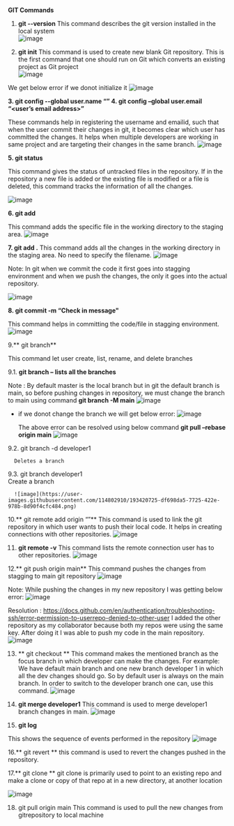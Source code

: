 
**GIT Commands**

1.	**git --version**
This command describes the git version installed in the local system  
![image](https://user-images.githubusercontent.com/114802910/193420846-b4284198-202a-4371-bfcb-1ee4cbc081ee.png)

2.	**git init**
This command is used to create new blank Git repository. This is the first command that one should run on Git which converts an existing project as Git project  
![image](https://user-images.githubusercontent.com/114802910/193420840-75dfe623-333e-4f35-8f21-6e07b662075f.png)


We get below error if we donot initialize it 
![image](https://user-images.githubusercontent.com/114802910/193420834-9d868143-1018-4ee3-af0a-889cf50a8122.png)

 
**3.	git config --global user.name “<name of user>”
**4.	git config –global user.email “<user’s email address>”****

These commands help in registering the username and emailid, such that when the user commit their changes in git, it becomes clear which user has committed the changes. It helps when multiple developers are working in same project and are targeting their changes in the same branch.
![image](https://user-images.githubusercontent.com/114802910/193420829-6500632e-62f1-4eec-a873-fec97d2e3f52.png)

 

**5.	git status**

This command gives the status of untracked files in the repository. If in the repository a new file is added or the existing file is modified or a file is deleted, this command tracks the information of all the changes.
 
![image](https://user-images.githubusercontent.com/114802910/193420823-e14db6f5-ff8d-4bc3-925f-41320ae7ca5d.png)


**6.	git add <file name>**

This command adds the specific file in the working directory to the staging area.
![image](https://user-images.githubusercontent.com/114802910/193420815-9f58d210-7e3c-49c8-859a-fb5aaff482a4.png)

 

**7.	git add .**
This command adds all the changes in the working directory in the staging area. No need to specify the filename. 
![image](https://user-images.githubusercontent.com/114802910/193420804-97e2e428-03e5-4c1f-96a3-f20eab6dceec.png)

Note:  In git when we commit the code it first goes into stagging environment and when we push the changes, the only it goes into the actual repository.

![image](https://user-images.githubusercontent.com/114802910/193420799-476e286a-7581-4c7f-90fe-4ae9705ad82f.png)



**8.	git commit  -m “Check in message"**

This command helps in committing the code/file in stagging environment.
 ![image](https://user-images.githubusercontent.com/114802910/193420781-96a56a28-99cf-4140-8cc6-600598535f12.png)


9.**	git branch**

This command let user create, list, rename, and delete branches

9.1. **git branch – lists all the branches**
 
Note : By default master is the local branch but in git the default branch is main, so before pushing changes in repository, we must change the branch to main using  command 	**git branch -M main**
   ![image](https://user-images.githubusercontent.com/114802910/193420769-1e714da8-d53f-4f45-925f-21b7b640ac30.png)

 - if we donot change the branch we will get below error:
    ![image](https://user-images.githubusercontent.com/114802910/193420737-23141a0d-2c9a-4ee2-83ba-ecbcdb0c4dbe.png)
                              

   The above error can be resolved using below command
   **git pull –rebase origin main**
   ![image](https://user-images.githubusercontent.com/114802910/193420732-8bd0adda-97a4-47a4-b94b-867ce2e8c708.png)

    
 9.2. git branch -d developer1 
 
      Deletes a branch
          
 9.3. git branch developer1  
      Create a branch
 
      ![image](https://user-images.githubusercontent.com/114802910/193420725-df698da5-7725-422e-978b-8d90f4cfc484.png)

 
                   
10.**	git remote add origin “<Git repository link>”**
This command is used to link the git repository in which user wants to push their local code. It helps in creating connections with other repositories.
 ![image](https://user-images.githubusercontent.com/114802910/193420429-a969c0fd-4a90-470c-a8a6-f48f23789353.png)


11.	**git remote -v**
This command lists the remote connection user has to other repositories.
![image](https://user-images.githubusercontent.com/114802910/193420305-f78c3c7c-d139-4f32-86fc-3c389c28fcc2.png)

 

12.**	git push origin main**
This command pushes the changes from stagging to main git repository
 ![image](https://user-images.githubusercontent.com/114802910/193420295-25ad1b06-4622-43b7-a044-7e5ae3af1fc7.png)

Note: While pushing the changes in my new repository I was getting below error:
![image](https://user-images.githubusercontent.com/114802910/193419904-aee5a888-85f3-46f1-852d-bc0d46646e69.png)
 
Resolution : https://docs.github.com/en/authentication/troubleshooting-ssh/error-permission-to-userrepo-denied-to-other-user
I added the other repository as my collaborator because both my repos were using the same key. After doing it I was able to push my code in the main repository.
![image](https://user-images.githubusercontent.com/114802910/193419896-ffc88be0-8696-4e61-8b86-e2f69440dc6e.png)

 

13.	** git checkout <branchname>**
 This command makes the mentioned branch as the focus branch in which developer can make the changes. For example: We have default main branch and one new branch developer 1 in which all the dev changes should go. So by default user is always on the main branch. In order to switch to the developer branch one can, use this command.
![image](https://user-images.githubusercontent.com/114802910/193419882-97eb29bf-8137-4770-b51b-972126eb9252.png)
 

14.	**git merge developer1**
This command is used to merge developer1 branch changes in main.
 ![image](https://user-images.githubusercontent.com/114802910/193419857-2a603e0d-1b38-4fc4-b23c-2391c2b945fd.png)


15.	**git log**

This shows the sequence of events performed in the repository
![image](https://user-images.githubusercontent.com/114802910/193419848-9a249c11-219f-4976-984d-4d6d19a906fe.png)

 
16.** git revert <commitid>**
this command is used to revert the changes pushed in the repository.


17.**	git clone <repository link>**
git clone is primarily used to point to an existing repo and make a clone or copy of that repo at in a new directory, at another location
 

![image](https://user-images.githubusercontent.com/114802910/193419646-0ea9ab87-895f-40fe-ab6f-ec5bccafa4a5.png)

18. git pull origin main
This command is used to pull the new changes from gitrepository to local machine




